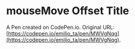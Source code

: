 # mouseMove Offset Title 

A Pen created on CodePen.io. Original URL: [https://codepen.io/emilio_ta/pen/MWVgNqg](https://codepen.io/emilio_ta/pen/MWVgNqg).

